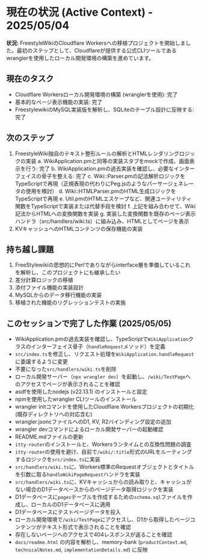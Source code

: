 # **現在の状況 (Active Context) \- 2025/05/04**

**状況:** FreestyleWikiのCloudflare Workersへの移植プロジェクトを開始しました。最初のステップとして、Cloudflareが提供する公式CLIツールであるwranglerを使用したローカル開発環境の構築を進めています。

## **現在のタスク**

- Cloudflare Workersローカル開発環境の構築 (wranglerを使用): 完了
- 基本的なページ表示機能の実装: 完了
- FreestylewikiのMySQL実装版を解析し、SQLiteのテーブル設計に反映する: 完了

## **次のステップ**

1. FreestyleWiki独自のテキスト整形ルールの解析とHTMLレンダリングロジックの実装
    a. WikiApplication.pmと同等の実装スタブをmockで作成、画面表示を行う: 完了
    b. WikiApplication.pmの過去実装を確認し、必要なインターフェイスの骨子を整える: 完了
    c. Wiki::Parser.pmの記法解析ロジックをTypeScriptで再現（正規表現の代わりにPeg.jsのようなパーサージェネレータの使用を検討）
    d. Wiki::HTMLParser.pmのHTML生成ロジックをTypeScriptで再現
    e. Util.pmのHTMLエスケープなど、関連ユーティリティ関数をTypeScriptで実装または代替手段を検討
    f. 上記を組み合わせて、Wiki記法からHTMLへの変換関数を実装
    g. 実装した変換関数を既存のページ表示ハンドラ（src/handlers/wiki.ts）に組み込み、HTMLとしてページを表示
2. KVキャッシュへのHTMLコンテンツの保存機能の実装

## **持ち越し課題**

1. FreeStylewikiの思想的にPerlでありながらinterface層を準備しているこれを解析し、このプロジェクトにも継承したい
2. 差分計算ロジックの移植
3. 添付ファイル機能の実装設計
4. MySQLからのデータ移行機能の実装
5. 移植された機能のリグレッションテストの実施

## **このセッションで完了した作業 (2025/05/05)**

* WikiApplication.pmの過去実装を確認し、TypeScriptで`WikiApplication`クラスのインターフェイス骨子（`handleRequest`メソッド）を定義
* `src/index.ts`を修正し、リクエスト処理を`WikiApplication.handleRequest`に委譲するように変更
* 不要になった`src/handlers/wiki.ts`を削除
* ローカル開発サーバー（`npx wrangler dev`）を起動し、`/wiki/TestPage`へのアクセスでページが表示されることを確認
* asdfを使用したnodejs (v22.13.1) のインストールと設定
* npmを使用したwrangler CLIツールのインストール
* wrangler initコマンドを使用したCloudflare Workersプロジェクトの初期化 (既存ディレクトリへの対応含む)
* wrangler.jsoncファイルへのD1, KV, R2バインディング設定の追加
* wrangler devコマンドによるローカル開発サーバーの起動確認
* README.mdファイルの更新
* `itty-router`のインストールと、Workersランタイムとの互換性問題の調査
* `itty-router`の使用を避け、自前で`/wiki/:title`形式のURLをルーティングするロジックを`src/index.ts`に実装
* `src/handlers/wiki.ts`に、Workers標準のRequestオブジェクトとタイトルを引数に取る`handleWikiPageRequest`ハンドラを実装
* `src/handlers/wiki.ts`に、KVキャッシュからの読み取りと、キャッシュがない場合のD1データベースからのページデータ取得ロジックを実装
* D1データベースに`pages`テーブルを作成するための`schema.sql`ファイルを作成し、ローカルのD1データベースに適用
* D1データベースにテストページデータを投入
* ローカル開発環境で`/wiki/TestPage`にアクセスし、D1から取得したページコンテンツがテキスト形式で表示されることを確認
* 存在しないページへのアクセスで404レスポンスが返ることを確認
* `docs/readme.html` の内容を解析し、memory-bank (`productContext.md`, `technicalNotes.md`, `implementationDetails.md`) に反映
